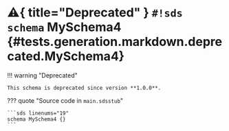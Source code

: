 # :warning:{ title="Deprecated" } `#!sds schema` MySchema4 {#tests.generation.markdown.deprecated.MySchema4}

!!! warning "Deprecated"

    This schema is deprecated since version **1.0.0**.

??? quote "Source code in `main.sdsstub`"

    ```sds linenums="19"
    schema MySchema4 {}
    ```

